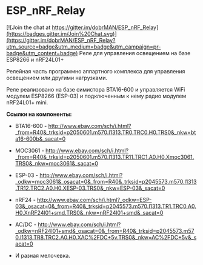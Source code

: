 # ESP_nRF_Relay

[![Join the chat at https://gitter.im/dobrMAN/ESP_nRF_Relay](https://badges.gitter.im/Join%20Chat.svg)](https://gitter.im/dobrMAN/ESP_nRF_Relay?utm_source=badge&utm_medium=badge&utm_campaign=pr-badge&utm_content=badge)
Реле для управления освещением на базе ESP8266 и nRF24L01+

Релейная часть программно аппартного комплекса для управления освещением или другими нагрузками.

Реле реализовано на базе симистора BTA16-600 и управляется WiFi модулем ESP8266 (ESP-03) и подключенным к нему радио модулем nRF24L01+ mini.

**Ссылки на компоненты:**

+ BTA16-600 - http://www.ebay.com/sch/i.html?_from=R40&_trksid=p2050601.m570.l1313.TR0.TRC0.H0.TRS0&_nkw=bta16-600b&_sacat=0

+ MOC3061 - http://www.ebay.com/sch/i.html?_from=R40&_trksid=p2050601.m570.l1313.TR11.TRC1.A0.H0.Xmoc3061.TRS0&_nkw=moc3061&_sacat=0

+ ESP-03 - http://www.ebay.com/sch/i.html?_odkw=moc3061&_osacat=0&_from=R40&_trksid=p2045573.m570.l1313.TR12.TRC2.A0.H0.XESP-03.TRS0&_nkw=ESP-03&_sacat=0

+ nRF24 - http://www.ebay.com/sch/i.html?_odkw=ESP-03&_osacat=0&_from=R40&_trksid=p2045573.m570.l1313.TR1.TRC0.A0.H0.XnRF24l01+smd.TRS0&_nkw=nRF24l01+smd&_sacat=0

+ AC/DC - http://www.ebay.com/sch/i.html?_odkw=nRF24l01+smd&_osacat=0&_from=R40&_trksid=p2045573.m570.l1313.TR8.TRC2.A0.H0.XAC%2FDC+5v.TRS0&_nkw=AC%2FDC+5v&_sacat=0

+ И разная мелочевка.

